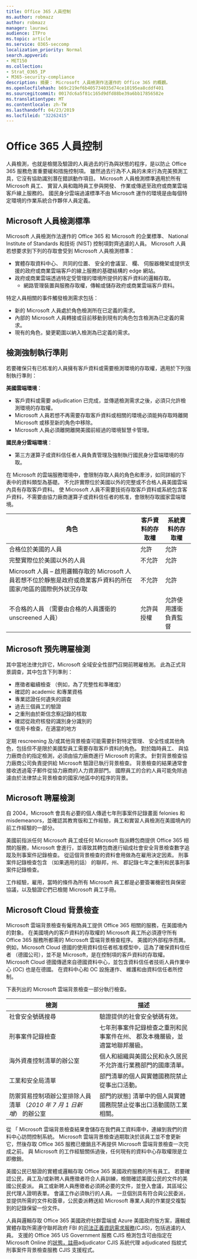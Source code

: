 ```yaml
---
title: Office 365 人員控制
ms.author: robmazz
author: robmazz
manager: laurawi
audience: ITPro
ms.topic: article
ms.service: O365-seccomp
localization_priority: Normal
search.appverid:
- MET150
ms.collection:
- Strat_O365_IP
- M365-security-compliance
description: 摘要： Microsoft 人員檢測作法運作的 Office 365 的概觀。
ms.openlocfilehash: b69c219ef6b405734035d74ce10195ea8cddf401
ms.sourcegitcommit: 0017dc6a5f81c165d9dfd88be39a6bb17856582e
ms.translationtype: MT
ms.contentlocale: zh-TW
ms.lasthandoff: 04/23/2019
ms.locfileid: "32262415"
---
```

# <a name="office-365-personnel-controls"></a>Office 365 人員控制 

人員檢測，也就是檢閱及驗證的人員過去的行為與狀態的程序，是以防止 Office 365 服務危害重要緩和措施控制項。 雖然過去行為不人員的未來行為完美預測工具，它沒有協助識別潛在錯誤動作項目。 Microsoft 人員檢測標準適用於所有 Microsoft 員工、 實習人員和臨時員工參與開發、 作業或傳遞至政府或商業雲端客戶線上服務的。 國民身分雲端過濾標準不由 Microsoft 運作的環境是由每個特定環境的作業系統合作夥伴人員定義。

## <a name="microsofts-personnel-screening-standard"></a>Microsoft 人員檢測標準

Microsoft 人員檢測作法運作的 Office 365 和 Microsoft 的企業標準、 National Institute of Standards 和技術 (NIST) 控制項對齊過濾的人員。 Microsoft 人員若想要求到下列的存取會受到 Microsoft 人員檢測標準：
- 實體存取資料中心、 共同的位置、 安全的會議室、 欄、 伺服器機架或提供支援的政府或商業雲端客戶的線上服務的基礎結構的 edge 網站。
- 政府或商業雲端透過特定受管理的環境所提供的客戶資料的邏輯存取。
    - 網路管理裝置與服務存取權，傳輸或儲存政府或商業雲端客戶資料。

特定人員相關的事件觸發檢測需求包括：
- 新的 Microsoft 人員處於角色檢測所在已定義的需求。
- 內部的 Microsoft 人員轉接或目前移動到現有的角色包含檢測為已定義的需求。
- 現有的角色，變更範圍以納入檢測為已定義的需求。

## <a name="screening-enforcement-criteria"></a>檢測強制執行準則

若要確保只有已核准的人員擁有客戶資料或需要檢測環境的存取權，適用於下列強制執行準則：

**美國雲端環境**：
- 客戶資料或需要 adjudication 已完成，並傳遞檢測需求之後，必須只允許檢測環境的存取權。
- Microsoft 人員若想不再需要存取客戶資料或相關的環境必須能夠存取時離開 Microsoft 或移至新的角色中移除。
- Microsoft 人員必須離開離開美國前經過的環境智慧卡管理。

**國民身分雲端環境**：
- 第三方運算子或資料信任者人員負責管理及強制執行國民身分雲端環境的存取。

在 Microsoft 的雲端服務環境中，會限制存取人員的角色和牽涉，如同詳細的下表中的資料類型為基礎。 不允許實際位於美國以外的完整或不合格人員美國雲端內具有存取客戶資料。 使 Microsoft 人員不需要技術存取客戶資料或系統包含客戶資料，不需要由協力廠商運算子或資料信任者的核准，會限制存取國家雲端環境。

| 角色 | 客戶資料的存取權 | 系統資料的存取權 |
|-----------------------------------------------------------------------------------------------------------------------------------------------------------------------------------------------|------------------------------|---------------------------------|
| 合格位於美國的人員 | 允許 | 允許 |
| 完整實際位於美國以外的人員 | 不允許 | 允許 |
| Microsoft 人員 – 啟用邏輯存取的 Microsoft 人員若想不位於靜態是政府或商業客戶資料的所在國家/地區的國際例外狀況存取 | 不允許 | 允許 |
| 不合格的人員 （需要由合格的人員護衛的 unscreened 人員） | 允許與授權 | 允許使用護衛負責監督 |


## <a name="microsoft-pre-employment-screening"></a>Microsoft 預先聘雇檢測

其中當地法律允許它，Microsoft 全域安全性部門召開前聘雇檢測。 此為正式背景調查，其中包含下列準則：
- 應徵者繼續檢查 （例如，為了完整性和準確度）
- 確認的 academic 和專業資格
- 專業認證任何遺失的調查
- 過去三個員工的驗證
- 之重刑由於斯信念察記錄的核取
- 確認從政府核發的識別身分識別的
- 信用卡檢查，在適當的地方

定期 rescreening 及/或其他背景檢查可能需要針對特定管理、 安全性或其他角色，包括但不是限於美國型員工需要存取客戶資料的角色。
對於臨時員工、 與協力廠商合約指定檢測，必須由協力廠商進行 Microsoft 的需求。 針對背景檢查協力廠商公司負責提供給 Microsoft 驗證已執行背景檢查。 背景檢查的結果通常會接收透過電子郵件從協力廠商的人力資源部門。 國際員工的合約人員可能免除過濾由於法律禁止背景檢查的國家/地區中的程序的背景。

## <a name="microsoft-employment-screening"></a>Microsoft 聘雇檢測
自 2004，Microsoft 會具有必要的個人傳遞七年刑事案件記錄畫面 felonies 和 misdemeanors，並確認其教育版和工作經驗，員工和實習人員檢測在美國境內的前工作經驗的一部分。

美國前指派任何 Microsoft 員工或任何 Microsoft 指派轉包商提供 Office 365 相關的服務，Microsoft 會進行，並導致其轉包商進行組成社會安全背景檢查數字追蹤及刑事案件記錄檢查。 從這個背景檢查的資料會用做為在雇用決定因素。 刑事案件記錄檢查包含 （如果適用的話） 的聯邦，州、 郡記錄七年之重刑和民事刑事案件記錄檢查。

工作經驗，雇用，當時的條件為所有 Microsoft 員工都是必要簽署機密性與保密協議，以及驗證它們已檢閱 Microsoft 員工手冊。

## <a name="microsoft-cloud-background-check"></a>Microsoft Cloud 背景檢查
Microsoft 雲端背景檢查有僱用為員工提供 Office 365 相關的服務，在美國境內的對象。 在美國境內的客戶資料的存取權的 Microsoft 員工所必須遵守所有 Office 365 服務所都需的 Microsoft 雲端背景檢查程序。 美國的外部程序而異。 例如，Microsoft Cloud 德國的使用資料信任者核准模型中，這為了確保資料信任者 （德國公司），並不是 Microsoft，是在控制項的客戶資料的存取權。 Microsoft Cloud 德國傳遞來自德國資料中心，並包含資料信任者技術人員作業中心 (OC) 也是在德國。 在資料中心和 OC 設施運作、 維護和由資料信任者所控制。

下表列出的 Microsoft 雲端背景檢查一部分執行檢查。

| 檢測 | 描述 |
|--------------------------------------------------------|---------------------------------------------------------------------------------------------------------------------------------------------------------|
| 社會安全號碼搜尋 | 驗證提供的社會安全號碼有效。 |
| 刑事案件記錄檢查 | 七年刑事案件記錄檢查之重刑和民事案件在州、 郡及本機層級，並適當地聯邦層級。 |
| 海外資產控制清單的辦公室 | 個人和組織與美國公民和永久居民不允許進行業務部門的國庫清單。 |
| 工業和安全局清單 | 部門清單的個人與實體國務院禁止從事出口活動。 |
| 防禦貿易控制項辦公室排除人員清單 （*2010 年 7 月 1 日新增*） 的辦公室 | 部門的狀態] 清單中的個人與實體國務院禁止從事出口活動國防工業相關。 |


從 「 Microsoft 雲端背景檢查結果會儲存在我們員工資料庫中，連線到我們的資料中心訪問控制系統。 Microsoft 雲端背景檢查過期取決於該員工並不會更新它，然後存取 Office 365 服務已撤銷且不再提供 Microsoft 雲端背景檢查一次完成之前。 與 Microsoft 的工作經驗關係過後，任何現有的資料中心存取權限是立即撤銷。

美國公民已驗證的實體或邏輯存取 Office 365 美國政府服務的所有員工。 若要確認公民，員工及/或新聘人員應徵者符合人員訓練，檢閱確認美國公民的文件的美國公民委派。 員工或新聘人員應徵者必須將必要的文件，並登入會議，其區域公民代理人證明表單。 會議工作必須執行的人員。 一旦個別具有符合與公民委派，並提供所需的文件和簽章，公民委派轉送給 Microsoft 專業人員的作業提交複製到的記錄保留一份文件。

人員與邏輯存取 Office 365 美國政府社群雲端或 Azure 美國政府版方案，邏輯或實體存取所需遵守聯邦政府 FBI 的[司法正義資訊需求服務](https://www.fbi.gov/services/cjis)(CJIS)，包括過濾的人員。 支援的 Office 365 US Government 服務 CJIS 檢測包含可由指定在 Microsoft Online 的[狀態，註冊](https://blogs.office.com/2013/10/23/california-and-microsoft-sign-cjis-security-policy-agreement/)adjudicator CJIS 系統代理 adjudicated 指紋式刑事案件背景檢查服務 CJIS 支援程式。
